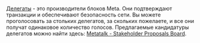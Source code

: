 [Делегаты](introduction/witness) - это производители блоков Meta. Они подтверждают транзакции и обеспечивают безопасность сети. Вы можете проголосовать за стольких делегатов, за скольких пожелаете, и все они получат одинаковое количество голосов. Предлагаемые кандидатуры делегатов можно найти здесь: [Metatalk - Stakeholder Proposals Board](https://metatalk.org/index.php/board,75.0.html).